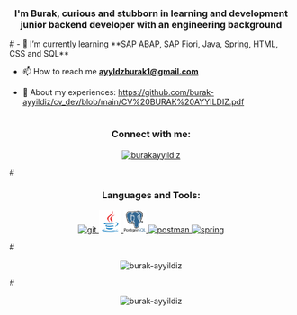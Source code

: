 <h3 align="center">I'm Burak, curious and stubborn in learning and development junior backend developer with an engineering background</h3>
#
- 🌱 I’m currently learning **SAP ABAP, SAP Fiori, Java, Spring, HTML, CSS and SQL**

- 📫 How to reach me **ayyldzburak1@gmail.com**

- 📝 About my experiences: https://github.com/burak-ayyildiz/cv_dev/blob/main/CV%20BURAK%20AYYILDIZ.pdf
#
<h3 align="center">Connect with me:</h3>
<p align="center">
<a href="https://linkedin.com/in/burakayyıldız" target="blank"><img align="center" src="https://raw.githubusercontent.com/rahuldkjain/github-profile-readme-generator/master/src/images/icons/Social/linked-in-alt.svg" alt="burakayyıldız" height="30" width="40" /></a>
</p>
#
<h3 align="center">Languages and Tools:</h3>
<p align="center"> <a href="https://git-scm.com/" target="_blank" rel="noreferrer"> <img src="https://www.vectorlogo.zone/logos/git-scm/git-scm-icon.svg" alt="git" width="40" height="40"/> </a> <a href="https://www.java.com" target="_blank" rel="noreferrer"> <img src="https://raw.githubusercontent.com/devicons/devicon/master/icons/java/java-original.svg" alt="java" width="40" height="40"/> </a> <a href="https://www.postgresql.org" target="_blank" rel="noreferrer"> <img src="https://raw.githubusercontent.com/devicons/devicon/master/icons/postgresql/postgresql-original-wordmark.svg" alt="postgresql" width="40" height="40"/> </a> <a href="https://postman.com" target="_blank" rel="noreferrer"> <img src="https://www.vectorlogo.zone/logos/getpostman/getpostman-icon.svg" alt="postman" width="40" height="40"/> </a> <a href="https://spring.io/" target="_blank" rel="noreferrer"> <img src="https://www.vectorlogo.zone/logos/springio/springio-icon.svg" alt="spring" width="40" height="40"/> </a> </p>
#
<p align="center"><img align="center" src="https://github-readme-stats.vercel.app/api/top-langs?username=burak-ayyildiz&show_icons=true&locale=en&layout=compact" alt="burak-ayyildiz" /></p>
#
<p align="center"><img align="center" src="https://github-readme-streak-stats.herokuapp.com/?user=burak-ayyildiz&" alt="burak-ayyildiz" /></p>

